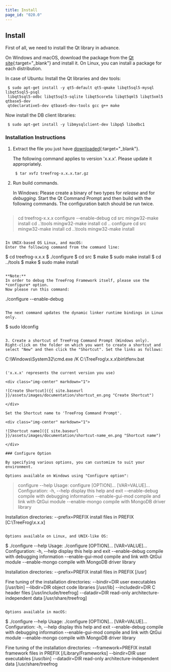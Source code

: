 ```yaml
---
title: Install
page_id: "020.0"
---
```


## Install

First of all, we need to install the Qt library in advance.

On Windows and macOS, download the package from the [Qt site](http://qt-project.org/downloads){:target="_blank"} and install it.
On Linux, you can install a package for each distribution.

In case of Ubuntu:
Install the Qt libraries and dev tools:

```
 $ sudo apt-get install -y qt5-default qt5-qmake libqt5sql5-mysql libqt5sql5-psql
 libqt5sql5-odbc libqt5sql5-sqlite libqt5core5a libqt5qml5 libqt5xml5 qtbase5-dev
 qtdeclarative5-dev qtbase5-dev-tools gcc g++ make
```

Now install the DB client libraries:

```
 $ sudo apt-get install -y libmysqlclient-dev libpq5 libodbc1
```

### Installation Instructions

1. Extract the file you just have [downloaded](http://www.treefrogframework.org/en/download/){:target="_blank"}.

   The following command applies to version 'x.x.x'. Please update it appropriately.

   ```
    $ tar xvfz treefrog-x.x.x.tar.gz
   ```

2. Run build commands.

   In Windows:
   Please create a binary of two types for *release* and for *debugging*.
   Start the Qt Command Prompt and then build with the following commands. The configuration batch should be run twice.

   ```
  > cd treefrog-x.x.x
  > configure --enable-debug
  > cd src
  > mingw32-make install
  > cd ..\tools
  > mingw32-make install
  > cd ..
  > configure
  > cd src
  > mingw32-make install
  > cd ..\tools
  > mingw32-make install
   ```

   In UNIX-based OS Linux, and macOS:
   Enter the following command from the command line:

   ```
  $ cd treefrog-x.x.x
  $ ./configure
  $ cd src
  $ make
  $ sudo make install
  $ cd ../tools
  $ make
  $ sudo make install
   ```

   **Note:**
   In order to debug the TreeFrog Framework itself, please use the *configure* option.
   Now please run this command:

   ```
  ./configure --enable-debug
   ```

   The next command updates the dynamic linker runtime bindings in Linux only.

   ```
  $ sudo ldconfig
   ```

3. Create a shortcut of TreeFrog Command Prompt (Windows only).
   Right-click on the folder on which you want to create a shortcut and select "New" and then click the "Shortcut". Set the links as follows:

   ```
   C:\Windows\System32\cmd.exe /K  C:\TreeFrog\x.x.x\bin\tfenv.bat
   ```

   ('x.x.x' represents the current version you use)

   <div class="img-center" markdown="1">

   ![Create Shortcut]({{ site.baseurl }}/assets/images/documentation/shortcut_en.png "Create Shortcut")

   </div>

   Set the Shortcut name to 'TreeFrog Command Prompt'.

   <div class="img-center" markdown="1">

   ![Shortcut name]({{ site.baseurl }}/assets/images/documentation/shortcut-name_en.png "Shortcut name")

   </div>

### Configure Option

By specifying various options, you can customize to suit your environment.

Options available on Windows using "Configure option":

```
 > configure --help
 Usage: configure [OPTION]... [VAR=VALUE]...
 Configuration:
   -h, --help          display this help and exit
   --enable-debug      compile with debugging information
   --enable-gui-mod    compile and link with QtGui module
   --enable-mongo      compile with MongoDB driver library

 Installation directories:
   --prefix=PREFIX     install files in PREFIX [C:\TreeFrog\x.x.x]
```

Options available on Linux, and UNIX-like OS:

```
 $ ./configure --help
 Usage: ./configure [OPTION]... [VAR=VALUE]...
 Configuration:
   -h, --help          display this help and exit
   --enable-debug      compile with debugging information
   --enable-gui-mod    compile and link with QtGui module
   --enable-mongo      compile with MongoDB driver library

 Installation directories:
   --prefix=PREFIX     install files in PREFIX [/usr]

 Fine tuning of the installation directories:
   --bindir=DIR        user executables [/usr/bin]
   --libdir=DIR        object code libraries [/usr/lib]
   --includedir=DIR    C header files [/usr/include/treefrog]
   --datadir=DIR       read-only architecture-independent data [/usr/share/treefrog]
```

Options available in macOS:

```
 $ ./configure --help
 Usage: ./configure [OPTION]... [VAR=VALUE]...
 Configuration:
   -h, --help          display this help and exit
   --enable-debug      compile with debugging information
   --enable-gui-mod    compile and link with QtGui module
   --enable-mongo      compile with MongoDB driver library

 Fine tuning of the installation directories:
   --framework=PREFIX  install framework files in PREFIX [/Library/Frameworks]
   --bindir=DIR        user executables [/usr/bin]
   --datadir=DIR       read-only architecture-independent data [/usr/share/treefrog
```